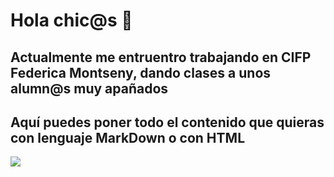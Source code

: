 # Hola chic@s 👋
## Actualmente me entruentro trabajando en CIFP Federica Montseny, dando clases a unos alumn@s muy apañados

<h2> Aquí puedes poner todo el contenido que quieras con lenguaje MarkDown o con HTML </h2>

<img src="https://github.com/LidiaFalla/recuerdooos.png">


  
